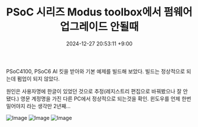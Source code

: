 ﻿---
title: PSoC 시리즈 Modus toolbox에서 펌웨어 업그레이드 안될때
date: 2024-12-27 20:53:11 +9:00
categories: [Projects, Infineon]
tags: [Infineon, PSoC, PSoC4, PSoC6, 인피니언, PSoC4100, PSoC6 AI, CY8CKIT-041S-MAX]
---

PSoC4100, PSoC6 AI 킷을 받아와 기본 예제를 빌드해 보았다.
빌드는 정상적으로 되는데 펌업이 되지 않았다.

원인은 사용자명에 한글이 있었던 것으로 추정(레지스트리 편집으로 바꿔봤으나 잘 안됐다.)
영문 계정명을 가진 다른 PC에서 정상적으로 되는것을 확인.
윈도우를 언제 한번 밀어야지 라는 생각만 2년째...

![Image](https://github.com/user-attachments/assets/1b5a7824-fd11-4499-bf5c-8a6c94b3c90f)
![Image](https://github.com/user-attachments/assets/5cae35c5-b512-4b27-b197-e09802a20e7e)
![Image](https://github.com/user-attachments/assets/7dba2678-bec1-4320-9961-a72492940933)